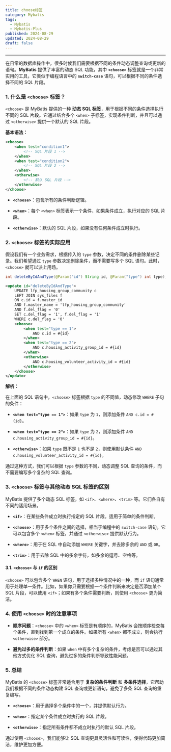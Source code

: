 ```yaml
---
title: choose标签
category: Mybatis
tags:
  - Mybatis
  - Mybatis-Plus
published: 2024-08-29
updated: 2024-08-29
draft: false
---
```

---

在日常的数据库操作中，很多时候我们需要根据不同的条件动态调整查询或更新的语句。**MyBatis** 提供了丰富的动态 SQL 功能，其中 **`<choose>`** 标签就是一个非常实用的工具，它类似于编程语言中的 **`switch-case`** 语句，可以根据不同的条件选择不同的 SQL 片段。

### 1. 什么是 `<choose>` 标签？

`<choose>` 是 MyBatis 提供的一种 **动态 SQL 标签**，用于根据不同的条件选择执行不同的 SQL 片段。它通过结合多个 `<when>` 子标签，实现条件判断，并且可以通过 `<otherwise>` 提供一个默认的 SQL 片段。

**基本语法：**

```xml
<choose>
    <when test="condition1">
        <!-- SQL 片段 1 -->
    </when>
    <when test="condition2">
        <!-- SQL 片段 2 -->
    </when>
    <otherwise>
        <!-- 默认 SQL 片段 -->
    </otherwise>
</choose>
```

- **`<choose>`**：包含所有的条件判断逻辑。
    
- **`<when>`**：每个 `<when>` 标签表示一个条件，如果条件成立，执行对应的 SQL 片段。
    
- **`<otherwise>`**：默认的 SQL 片段，如果没有任何条件成立时执行。
    

### 2. `<choose>` 标签的实际应用

假设我们有一个业务需求，根据传入的 `type` 参数，决定不同的条件删除某些记录。我们希望通过 `type` 参数决定删除条件，而不需要写多个 SQL 语句。此时，`<choose>` 就可以派上用场。

```java
int deleteByIdAndType(@Param("id") String id, @Param("type") int type);
```

```xml
<update id="deleteByIdAndType">
    UPDATE lfp_housing_group_community c
    LEFT JOIN sys_files f 
    ON c.id = f.master_id 
    AND f.master_name = 'lfp_housing_group_community' 
    AND f.del_flag = '0'
    SET c.del_flag = '1', f.del_flag = '1'
    WHERE c.del_flag = '0'
    <choose>
        <when test="type == 1">
            AND c.id = #{id}
        </when>
        <when test="type == 2">
            AND c.housing_activity_group_id = #{id}
        </when>
        <otherwise>
            AND c.housing_volunteer_activity_id = #{id}
        </otherwise>
    </choose>
</update>
```

**解析：**

在上面的 SQL 语句中，`<choose>` 标签根据 `type` 的不同值，动态修改 `WHERE` 子句的条件：

- **`<when test="type == 1">`**：如果 `type` 为 `1`，则添加条件 `AND c.id = #{id}`。
    
- **`<when test="type == 2">`**：如果 `type` 为 `2`，则添加条件 `AND c.housing_activity_group_id = #{id}`。
    
- **`<otherwise>`**：如果 `type` 既不是 `1` 也不是 `2`，则使用默认条件 `AND c.housing_volunteer_activity_id = #{id}`。
    

通过这种方式，我们可以根据 `type` 参数的不同，动态调整 SQL 查询的条件，而不需要编写多个复杂的 SQL 查询。

### 3. `<choose>` 标签与其他动态 SQL 标签的区别

MyBatis 提供了多个动态 SQL 标签，如 `<if>`、`<where>`、`<trim>` 等。它们各自有不同的适用场景。

- **`<if>`**：在某些条件成立时执行指定的 SQL 片段。适用于简单的条件判断。
    
- **`<choose>`**：用于多个条件之间的选择，相当于编程中的 `switch-case` 语句。它可以包含多个 `<when>` 标签，并通过 `<otherwise>` 提供默认行为。
    
- **`<where>`**：用于在 SQL 中自动添加 `WHERE` 关键字，并去除多余的 `AND` 或 `OR`。
    
- **`<trim>`**：用于去除 SQL 中的多余字符，如多余的逗号、空格等。
    
#### 3.1. **`<choose>` 与 `if` 的区别**

`<choose>` 可以包含多个 `WHEN` 语句，用于选择多种情况中的一种，而 `if` 语句通常用于处理单一条件。比如，如果你只需要根据一个条件判断来决定是否添加某个 SQL 片段，可以使用 `<if>`；如果有多个条件需要判断，则使用 `<choose>` 更为简洁。

### 4. 使用 `<choose>` 时的注意事项

- **顺序问题**：`<choose>` 中的 `<when>` 标签是有顺序的，MyBatis 会按顺序检查每个条件，直到找到第一个成立的条件。如果所有 `<when>` 都不成立，则会执行 `<otherwise>` 部分。
    
- **避免过多的条件判断**：如果 `when` 中有多个复杂的条件，考虑是否可以通过其他方式优化 SQL 查询，避免过多的条件判断导致性能问题。
    

### 5. 总结

MyBatis 的 `<choose>` 标签非常适合用于 **复杂的条件判断** 和 **多条件选择**，它帮助我们根据不同的条件动态构建 SQL 查询或更新语句，避免了多条 SQL 查询的重复编写。

- **`<choose>`**：用于选择多个条件中的一个，并提供默认行为。
    
- **`<when>`**：指定某个条件成立时执行的 SQL 片段。
    
- **`<otherwise>`**：指定所有条件都不成立时执行的默认 SQL 片段。
    

通过使用 `<choose>`，我们能够让 SQL 查询更具灵活性和可读性，使得代码更加简洁，维护更加方便。

